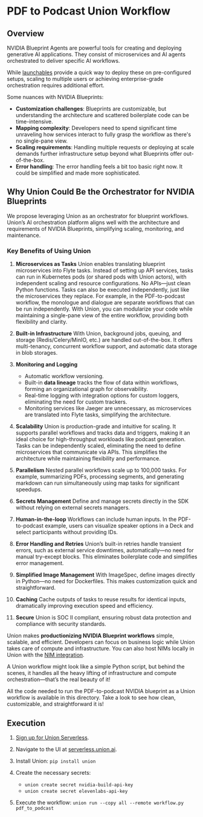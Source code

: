 # PDF to Podcast Union Workflow

## Overview

NVIDIA Blueprint Agents are powerful tools for creating and deploying generative AI applications. They consist of microservices and AI agents orchestrated to deliver specific AI workflows.

While [launchables](https://developer.nvidia.com/blog/one-click-deployments-for-the-best-of-nvidia-ai-with-nvidia-launchables/?nvid=nv-int-tblg-708008) provide a quick way to deploy these on pre-configured setups, scaling to multiple users or achieving enterprise-grade orchestration requires additional effort.

Some nuances with NVIDIA Blueprints:

- **Customization challenges**: Blueprints are customizable, but understanding the architecture and scattered boilerplate code can be time-intensive.
- **Mapping complexity**: Developers need to spend significant time unraveling how services interact to fully grasp the workflow as there's no single-pane view.
- **Scaling requirements**: Handling multiple requests or deploying at scale demands further infrastructure setup beyond what Blueprints offer out-of-the-box.
- **Error handling**: The error handling feels a bit too basic right now. It could be simplified and made more sophisticated.

## Why Union Could Be the Orchestrator for NVIDIA Blueprints

We propose leveraging Union as an orchestrator for blueprint workflows. Union’s AI orchestration platform aligns well with the architecture and requirements of NVIDIA Blueprints, simplifying scaling, monitoring, and maintenance.

### Key Benefits of Using Union

1. **Microservices as Tasks**
   Union enables translating blueprint microservices into Flyte tasks. Instead of setting up API services, tasks can run in Kubernetes pods (or shared pods with Union actors), with independent scaling and resource configurations. No APIs—just clean Python functions. Tasks can also be executed independently, just like the microservices they replace.
   For example, in the PDF-to-podcast workflow, the monologue and dialogue are separate workflows that can be run independently. With Union, you can modularize your code while maintaining a single-pane view of the entire workflow, providing both flexibility and clarity.
2. **Built-in Infrastructure**
   With Union, background jobs, queuing, and storage (Redis/Celery/MinIO, etc.) are handled out-of-the-box. It offers multi-tenancy, concurrent workflow support, and automatic data storage in blob storages.
3. **Monitoring and Logging**

   - Automatic workflow versioning.
   - Built-in **data lineage** tracks the flow of data within workflows, forming an organizational graph for observability.
   - Real-time logging with integration options for custom loggers, eliminating the need for custom trackers.
   - Monitoring services like Jaeger are unnecessary, as microservices are translated into Flyte tasks, simplifying the architecture.

4. **Scalability**
   Union is production-grade and intuitive for scaling. It supports parallel workflows and tracks data and triggers, making it an ideal choice for high-throughput workloads like podcast generation. Tasks can be independently scaled, eliminating the need to define microservices that communicate via APIs. This simplifies the architecture while maintaining flexibility and performance.
5. **Parallelism**
   Nested parallel workflows scale up to 100,000 tasks. For example, summarizing PDFs, processing segments, and generating markdown can run simultaneously using map tasks for significant speedups.
6. **Secrets Management**
   Define and manage secrets directly in the SDK without relying on external secrets managers.
7. **Human-in-the-loop**
   Workflows can include human inputs. In the PDF-to-podcast example, users can visualize speaker options in a Deck and select participants without providing IDs.
8. **Error Handling and Retries**
   Union’s built-in retries handle transient errors, such as external service downtimes, automatically—no need for manual try-except blocks. This eliminates boilerplate code and simplifies error management.
9. **Simplified Image Management**
   With ImageSpec, define images directly in Python—no need for Dockerfiles. This makes customization quick and straightforward.
10. **Caching**
    Cache outputs of tasks to reuse results for identical inputs, dramatically improving execution speed and efficiency.
11. **Secure**
    Union is SOC II compliant, ensuring robust data protection and compliance with security standards.

Union makes **productionizing NVIDIA Blueprint workflows** simple, scalable, and efficient. Developers can focus on business logic while Union takes care of compute and infrastructure. You can also host NIMs locally in Union with the [NIM integration](https://www.union.ai/blog-post/union-powers-faster-end-to-end-ai-application-deployment-using-nvidia-nim).

A Union workflow might look like a simple Python script, but behind the scenes, it handles all the heavy lifting of infrastructure and compute orchestration—that’s the real beauty of it!

All the code needed to run the PDF-to-podcast NVIDIA blueprint as a Union workflow is available in this directory. Take a look to see how clean, customizable, and straightforward it is!

## Execution

1. [Sign up for Union Serverless](https://signup.union.ai/).
2. Navigate to the UI at [serverless.union.ai](https://serverless.union.ai/).
3. Install Union: `pip install union`
4. Create the necessary secrets:

   - `union create secret nvidia-build-api-key`
   - `union create secret elevenlabs-api-key`

5. Execute the workflow: `union run --copy all --remote workflow.py pdf_to_podcast`
